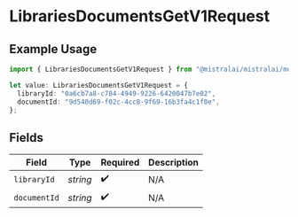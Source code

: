 # LibrariesDocumentsGetV1Request

## Example Usage

```typescript
import { LibrariesDocumentsGetV1Request } from "@mistralai/mistralai/models/operations";

let value: LibrariesDocumentsGetV1Request = {
  libraryId: "0a6cb7a8-c784-4949-9226-6420047b7e02",
  documentId: "9d540d69-f02c-4cc8-9f69-16b3fa4c1f0e",
};
```

## Fields

| Field              | Type               | Required           | Description        |
| ------------------ | ------------------ | ------------------ | ------------------ |
| `libraryId`        | *string*           | :heavy_check_mark: | N/A                |
| `documentId`       | *string*           | :heavy_check_mark: | N/A                |